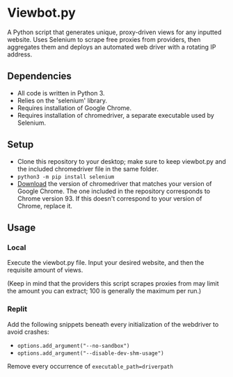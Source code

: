 Viewbot.py
=========
A Python script that generates unique, proxy-driven views for any inputted website. Uses Selenium to scrape free proxies from providers, then aggregates them and deploys an automated web driver with a rotating IP address.

Dependencies
------------
- All code is written in Python 3.
- Relies on the 'selenium' library.
- Requires installation of Google Chrome.
- Requires installation of chromedriver, a separate executable used by Selenium.

Setup
-----
- Clone this repository to your desktop; make sure to keep viewbot.py and the included chromedriver file in the same folder.
- `python3 -m pip install selenium`
- [Download](https://chromedriver.chromium.org/downloads "https://chromedriver.chromium.org/downloads") the version of chromedriver that matches your version of Google Chrome. The one included in the repository corresponds to Chrome version 93. If this doesn't correspond to your version of Chrome, replace it.

Usage
-----
### Local ###
Execute the viewbot.py file. Input your desired website, and then the requisite amount of views. 

(Keep in mind that the providers this script scrapes proxies from may limit the amount you can extract; 100 is generally the maximum per run.)

### Replit ###
Add the following snippets beneath every initialization of the webdriver to avoid crashes:
- `options.add_argument("--no-sandbox")`
- `options.add_argument("--disable-dev-shm-usage")`

Remove every occurrence of `executable_path=driverpath`
